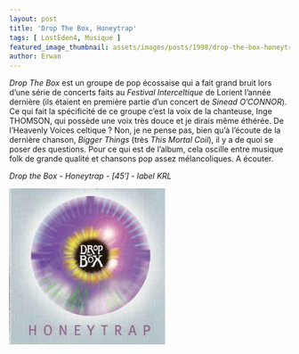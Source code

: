 ```yaml
---
layout: post
title: 'Drop The Box, Honeytrap'
tags: [ LostEden4, Musique ]
featured_image_thumbnail: assets/images/posts/1998/drop-the-box-honeytrap.jpg
author: Erwan
---
```


*Drop The Box* est un groupe de pop écossaise qui a fait grand bruit lors d’une série de concerts faits au *Festival Interceltique* de Lorient l’année dernière (ils étaient en première partie d’un concert de *Sinead O’CONNOR*). Ce qui fait la spécificité de ce groupe c’est la voix de la chanteuse, Inge THOMSON, qui possède une voix très douce et je dirais même éthérée. De l’Heavenly Voices celtique ? Non, je ne pense pas, bien qu’à l’écoute de la dernière chanson, *Bigger Things* (très *This Mortal Coil*), il y a de quoi se poser des questions. Pour ce qui est de l’album, cela oscille entre musique folk de grande qualité et chansons pop assez mélancoliques. A écouter.             

*Drop the Box - Honeytrap - [45′] - label KRL*

![Drop The Box, Honeytrap](assets/images/posts/1998/drop-the-box-honeytrap.jpg) 